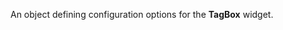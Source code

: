 <!--**
/*-------------------------------------------
    Auto-generated file. Do not modify.
-------------------------------------------

**-->

<!--shortDescription-->
An object defining configuration options for the **TagBox** widget.
<!--/shortDescription-->

<!--fullDescription-->

<!--/fullDescription-->
